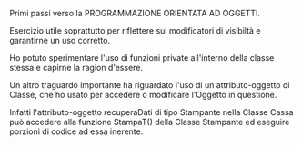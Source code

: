 
Primi passi verso la PROGRAMMAZIONE ORIENTATA AD OGGETTI. 

Esercizio utile soprattutto per riflettere sui modificatori di visibiltà e garantirne un uso corretto.

Ho potuto sperimentare l'uso di funzioni private all'interno della classe stessa e capirne la ragion d'essere.

Un altro traguardo importante ha riguardato l'uso di un attributo-oggetto di Classe, che ho usato per accedere o modificare l'Oggetto in questione.

Infatti l'attributo-oggetto recuperaDati di tipo Stampante nella Classe Cassa può accedere alla funzione StampaT() della Classe Stampante ed eseguire porzioni di codice ad essa inerente.


